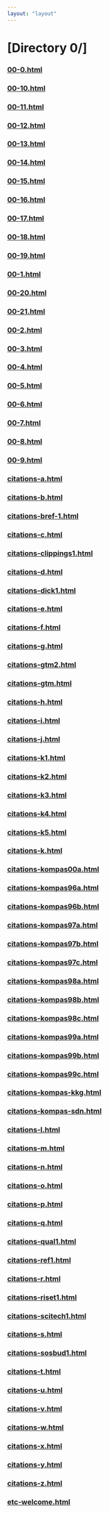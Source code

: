 ```yaml
---
layout: "layout"
---
```

# [Directory 0/]
### [00-0.html](00-0.html)
### [00-10.html](00-10.html)
### [00-11.html](00-11.html)
### [00-12.html](00-12.html)
### [00-13.html](00-13.html)
### [00-14.html](00-14.html)
### [00-15.html](00-15.html)
### [00-16.html](00-16.html)
### [00-17.html](00-17.html)
### [00-18.html](00-18.html)
### [00-19.html](00-19.html)
### [00-1.html](00-1.html)
### [00-20.html](00-20.html)
### [00-21.html](00-21.html)
### [00-2.html](00-2.html)
### [00-3.html](00-3.html)
### [00-4.html](00-4.html)
### [00-5.html](00-5.html)
### [00-6.html](00-6.html)
### [00-7.html](00-7.html)
### [00-8.html](00-8.html)
### [00-9.html](00-9.html)
### [citations-a.html](citations-a.html)
### [citations-b.html](citations-b.html)
### [citations-bref-1.html](citations-bref-1.html)
### [citations-c.html](citations-c.html)
### [citations-clippings1.html](citations-clippings1.html)
### [citations-d.html](citations-d.html)
### [citations-dick1.html](citations-dick1.html)
### [citations-e.html](citations-e.html)
### [citations-f.html](citations-f.html)
### [citations-g.html](citations-g.html)
### [citations-gtm2.html](citations-gtm2.html)
### [citations-gtm.html](citations-gtm.html)
### [citations-h.html](citations-h.html)
### [citations-i.html](citations-i.html)
### [citations-j.html](citations-j.html)
### [citations-k1.html](citations-k1.html)
### [citations-k2.html](citations-k2.html)
### [citations-k3.html](citations-k3.html)
### [citations-k4.html](citations-k4.html)
### [citations-k5.html](citations-k5.html)
### [citations-k.html](citations-k.html)
### [citations-kompas00a.html](citations-kompas00a.html)
### [citations-kompas96a.html](citations-kompas96a.html)
### [citations-kompas96b.html](citations-kompas96b.html)
### [citations-kompas97a.html](citations-kompas97a.html)
### [citations-kompas97b.html](citations-kompas97b.html)
### [citations-kompas97c.html](citations-kompas97c.html)
### [citations-kompas98a.html](citations-kompas98a.html)
### [citations-kompas98b.html](citations-kompas98b.html)
### [citations-kompas98c.html](citations-kompas98c.html)
### [citations-kompas99a.html](citations-kompas99a.html)
### [citations-kompas99b.html](citations-kompas99b.html)
### [citations-kompas99c.html](citations-kompas99c.html)
### [citations-kompas-kkg.html](citations-kompas-kkg.html)
### [citations-kompas-sdn.html](citations-kompas-sdn.html)
### [citations-l.html](citations-l.html)
### [citations-m.html](citations-m.html)
### [citations-n.html](citations-n.html)
### [citations-o.html](citations-o.html)
### [citations-p.html](citations-p.html)
### [citations-q.html](citations-q.html)
### [citations-qual1.html](citations-qual1.html)
### [citations-ref1.html](citations-ref1.html)
### [citations-r.html](citations-r.html)
### [citations-riset1.html](citations-riset1.html)
### [citations-scitech1.html](citations-scitech1.html)
### [citations-s.html](citations-s.html)
### [citations-sosbud1.html](citations-sosbud1.html)
### [citations-t.html](citations-t.html)
### [citations-u.html](citations-u.html)
### [citations-v.html](citations-v.html)
### [citations-w.html](citations-w.html)
### [citations-x.html](citations-x.html)
### [citations-y.html](citations-y.html)
### [citations-z.html](citations-z.html)
### [etc-welcome.html](etc-welcome.html)
